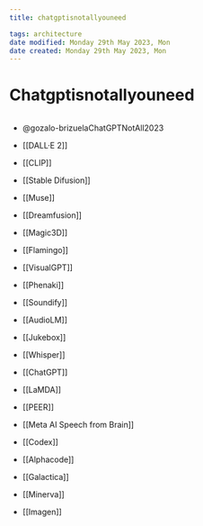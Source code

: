 ```yaml
---
title: chatgptisnotallyouneed

tags: architecture 
date modified: Monday 29th May 2023, Mon
date created: Monday 29th May 2023, Mon
---
```


# Chatgptisnotallyouneed
```toc
```

- @gozalo-brizuelaChatGPTNotAll2023

- [[DALL·E 2]]

- [[CLIP]]

- [[Stable Difusion]]

- [[Muse]]

- [[Dreamfusion]]

- [[Magic3D]]

- [[Flamingo]]

- [[VisualGPT]]

- [[Phenaki]]

- [[Soundify]]

- [[AudioLM]]

- [[Jukebox]]

- [[Whisper]]

- [[ChatGPT]]

- [[LaMDA]]

- [[PEER]]

- [[Meta AI Speech from Brain]]

- [[Codex]]

- [[Alphacode]]

- [[Galactica]]

- [[Minerva]]

- [[Imagen]]

